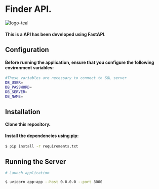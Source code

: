 # Finder API.

![logo-teal](https://github.com/Sebastian9751/tramifast-api/assets/85807291/232a0041-1384-4988-8fd9-41903e5e11c2)

#### This is a API has been developed using  FastAPI.

## Configuration

#### Before running the application, ensure that you configure the following environment variables:

```bash
#These variables are necessary to connect to SQL server
DB_USER=
DB_PASSWORD=
DB_SERVER=
DB_NAME=
```

## Installation

#### Clone this repository.

#### Install the dependencies using pip:

```bash
$ pip install -r requirements.txt
```
## Running the Server



```bash
# Launch application

$ uvicorn app:app --host 0.0.0.0 --port 8000
 
```

